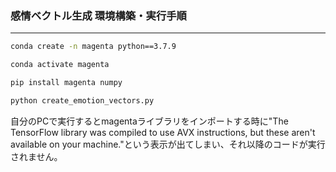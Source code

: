 ### 感情ベクトル生成 環境構築・実行手順
---
```bash
conda create -n magenta python==3.7.9
```
```bash
conda activate magenta
```

```bash
pip install magenta numpy
```

```bash
python create_emotion_vectors.py
```

自分のPCで実行するとmagentaライブラリをインポートする時に"The TensorFlow library was compiled to use AVX instructions, but these aren't available on your machine."という表示が出てしまい、それ以降のコードが実行されません。
